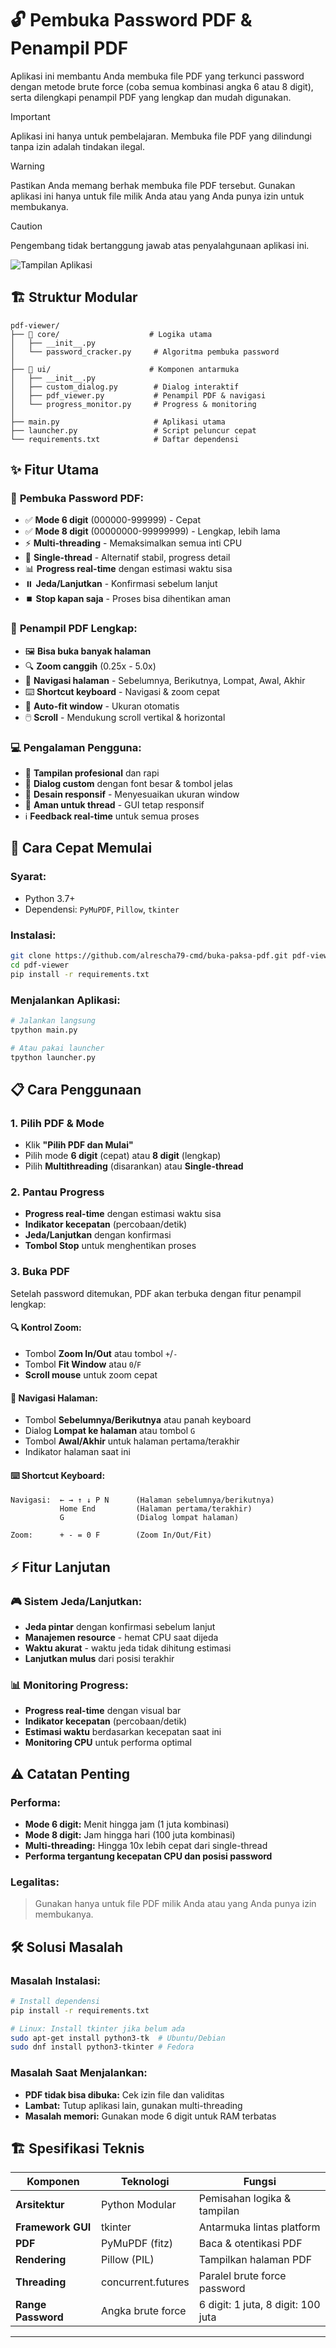 # 🔓 Pembuka Password PDF & Penampil PDF

Aplikasi ini membantu Anda membuka file PDF yang terkunci password dengan metode brute force (coba semua kombinasi angka 6 atau 8 digit), serta dilengkapi penampil PDF yang lengkap dan mudah digunakan.

> [!IMPORTANT]  
> Aplikasi ini hanya untuk pembelajaran. Membuka file PDF yang dilindungi tanpa izin adalah tindakan ilegal.

> [!WARNING]  
> Pastikan Anda memang berhak membuka file PDF tersebut. Gunakan aplikasi ini hanya untuk file milik Anda atau yang Anda punya izin untuk membukanya.

> [!CAUTION]  
> Pengembang tidak bertanggung jawab atas penyalahgunaan aplikasi ini.

![Tampilan Aplikasi](image.png)

## 🏗️ Struktur Modular

```
pdf-viewer/
├── 📂 core/                    # Logika utama
│   ├── __init__.py
│   └── password_cracker.py     # Algoritma pembuka password
│
├── 📂 ui/                      # Komponen antarmuka
│   ├── __init__.py
│   ├── custom_dialog.py        # Dialog interaktif
│   ├── pdf_viewer.py           # Penampil PDF & navigasi
│   └── progress_monitor.py     # Progress & monitoring
│
├── main.py                     # Aplikasi utama
├── launcher.py                 # Script peluncur cepat
└── requirements.txt            # Daftar dependensi
```

## ✨ Fitur Utama

### 🔐 **Pembuka Password PDF:**

- ✅ **Mode 6 digit** (000000-999999) - Cepat
- ✅ **Mode 8 digit** (00000000-99999999) - Lengkap, lebih lama
- ⚡ **Multi-threading** - Memaksimalkan semua inti CPU
- 🧵 **Single-thread** - Alternatif stabil, progress detail
- 📊 **Progress real-time** dengan estimasi waktu sisa
- ⏸️ **Jeda/Lanjutkan** - Konfirmasi sebelum lanjut
- ⏹️ **Stop kapan saja** - Proses bisa dihentikan aman

### 📖 **Penampil PDF Lengkap:**

- 🖼️ **Bisa buka banyak halaman**
- 🔍 **Zoom canggih** (0.25x - 5.0x)
- 🧭 **Navigasi halaman** - Sebelumnya, Berikutnya, Lompat, Awal, Akhir
- ⌨️ **Shortcut keyboard** - Navigasi & zoom cepat
- 📏 **Auto-fit window** - Ukuran otomatis
- 🖱️ **Scroll** - Mendukung scroll vertikal & horizontal

### 💻 **Pengalaman Pengguna:**

- 🎨 **Tampilan profesional** dan rapi
- 💬 **Dialog custom** dengan font besar & tombol jelas
- 📱 **Desain responsif** - Menyesuaikan ukuran window
- 🔄 **Aman untuk thread** - GUI tetap responsif
- ℹ️ **Feedback real-time** untuk semua proses

## 🚀 Cara Cepat Memulai

### **Syarat:**

- Python 3.7+
- Dependensi: `PyMuPDF`, `Pillow`, `tkinter`

### **Instalasi:**

```bash
git clone https://github.com/alrescha79-cmd/buka-paksa-pdf.git pdf-viewer
cd pdf-viewer
pip install -r requirements.txt
```

### **Menjalankan Aplikasi:**

```bash
# Jalankan langsung
tpython main.py

# Atau pakai launcher
tpython launcher.py
```

## 📋 Cara Penggunaan

### **1. Pilih PDF & Mode**

- Klik **"Pilih PDF dan Mulai"**
- Pilih mode **6 digit** (cepat) atau **8 digit** (lengkap)
- Pilih **Multithreading** (disarankan) atau **Single-thread**

### **2. Pantau Progress**

- **Progress real-time** dengan estimasi waktu sisa
- **Indikator kecepatan** (percobaan/detik)
- **Jeda/Lanjutkan** dengan konfirmasi
- **Tombol Stop** untuk menghentikan proses

### **3. Buka PDF**

Setelah password ditemukan, PDF akan terbuka dengan fitur penampil lengkap:

#### **🔍 Kontrol Zoom:**

- Tombol **Zoom In/Out** atau tombol `+`/`-`
- Tombol **Fit Window** atau `0`/`F`
- **Scroll mouse** untuk zoom cepat

#### **🧭 Navigasi Halaman:**

- Tombol **Sebelumnya/Berikutnya** atau panah keyboard
- Dialog **Lompat ke halaman** atau tombol `G`
- Tombol **Awal/Akhir** untuk halaman pertama/terakhir
- Indikator halaman saat ini

#### **⌨️ Shortcut Keyboard:**

```
Navigasi:  ← → ↑ ↓ P N      (Halaman sebelumnya/berikutnya)
           Home End         (Halaman pertama/terakhir)
           G                (Dialog lompat halaman)

Zoom:      + - = 0 F        (Zoom In/Out/Fit)
```

## ⚡ Fitur Lanjutan

### **🎮 Sistem Jeda/Lanjutkan:**

- **Jeda pintar** dengan konfirmasi sebelum lanjut
- **Manajemen resource** - hemat CPU saat dijeda
- **Waktu akurat** - waktu jeda tidak dihitung estimasi
- **Lanjutkan mulus** dari posisi terakhir

### **📊 Monitoring Progress:**

- **Progress real-time** dengan visual bar
- **Indikator kecepatan** (percobaan/detik)
- **Estimasi waktu** berdasarkan kecepatan saat ini
- **Monitoring CPU** untuk performa optimal

## ⚠️ Catatan Penting

### **Performa:**

- **Mode 6 digit:** Menit hingga jam (1 juta kombinasi)
- **Mode 8 digit:** Jam hingga hari (100 juta kombinasi)
- **Multi-threading:** Hingga 10x lebih cepat dari single-thread
- **Performa tergantung kecepatan CPU dan posisi password**

### **Legalitas:**

> Gunakan hanya untuk file PDF milik Anda atau yang Anda punya izin membukanya.

## 🛠️ Solusi Masalah

### **Masalah Instalasi:**

```bash
# Install dependensi
pip install -r requirements.txt

# Linux: Install tkinter jika belum ada
sudo apt-get install python3-tk  # Ubuntu/Debian
sudo dnf install python3-tkinter # Fedora
```

### **Masalah Saat Menjalankan:**

- **PDF tidak bisa dibuka:** Cek izin file dan validitas
- **Lambat:** Tutup aplikasi lain, gunakan multi-threading
- **Masalah memori:** Gunakan mode 6 digit untuk RAM terbatas

## 🏗️ Spesifikasi Teknis

| Komponen         | Teknologi         | Fungsi                       |
|------------------|------------------|------------------------------|
| **Arsitektur**   | Python Modular   | Pemisahan logika & tampilan  |
| **Framework GUI**| tkinter          | Antarmuka lintas platform    |
| **PDF**          | PyMuPDF (fitz)   | Baca & otentikasi PDF        |
| **Rendering**    | Pillow (PIL)     | Tampilkan halaman PDF        |
| **Threading**    | concurrent.futures| Paralel brute force password |
| **Range Password**| Angka brute force| 6 digit: 1 juta, 8 digit: 100 juta |

---
